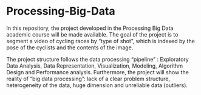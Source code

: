 # Processing-Big-Data

In this repository, the project developed in the Processing Big Data academic course will be made available. The goal of the project is to segment a video of cycling races by “type of shot”, which is indexed by the pose of the cyclists and the contents of the image. 

The project structure follows the data processing “pipeline” : Exploratory Data Analysis, Data Representation, Visualization, Modeling, Algorithm Design and Performance analysis. Furthermore, the project will show the reality of “big data processing”: lack of a clear problem structure, heterogeneity of the data, huge dimension and unreliable data (outliers). 
